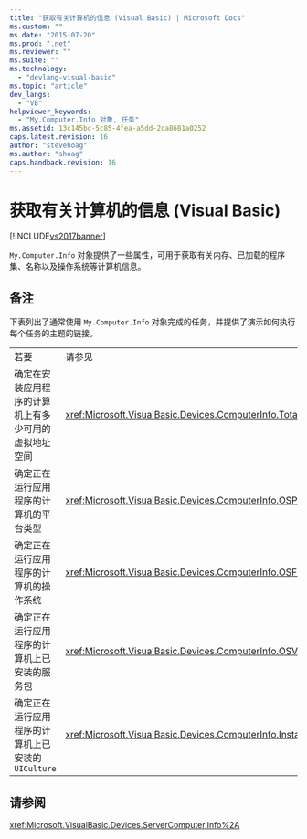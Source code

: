 ```yaml
---
title: "获取有关计算机的信息 (Visual Basic) | Microsoft Docs"
ms.custom: ""
ms.date: "2015-07-20"
ms.prod: ".net"
ms.reviewer: ""
ms.suite: ""
ms.technology: 
  - "devlang-visual-basic"
ms.topic: "article"
dev_langs: 
  - "VB"
helpviewer_keywords: 
  - "My.Computer.Info 对象, 任务"
ms.assetid: 13c145bc-5c85-4fea-a5dd-2ca8681a0252
caps.latest.revision: 16
author: "stevehoag"
ms.author: "shoag"
caps.handback.revision: 16
---
```

# 获取有关计算机的信息 (Visual Basic)
[!INCLUDE[vs2017banner](../../../../visual-basic/includes/vs2017banner.md)]

`My.Computer.Info` 对象提供了一些属性，可用于获取有关内存、已加载的程序集、名称以及操作系统等计算机信息。  
  
## 备注  
 下表列出了通常使用 `My.Computer.Info` 对象完成的任务，并提供了演示如何执行每个任务的主题的链接。  
  
|||  
|-|-|  
|若要|请参见|  
|确定在安装应用程序的计算机上有多少可用的虚拟地址空间|<xref:Microsoft.VisualBasic.Devices.ComputerInfo.TotalVirtualMemory%2A>|  
|确定正在运行应用程序的计算机的平台类型|<xref:Microsoft.VisualBasic.Devices.ComputerInfo.OSPlatform%2A>|  
|确定正在运行应用程序的计算机的操作系统|<xref:Microsoft.VisualBasic.Devices.ComputerInfo.OSFullName%2A>|  
|确定正在运行应用程序的计算机上已安装的服务包|<xref:Microsoft.VisualBasic.Devices.ComputerInfo.OSVersion%2A>|  
|确定正在运行应用程序的计算机上已安装的 `UICulture`|<xref:Microsoft.VisualBasic.Devices.ComputerInfo.InstalledUICulture%2A>|  
  
## 请参阅  
 <xref:Microsoft.VisualBasic.Devices.ServerComputer.Info%2A>